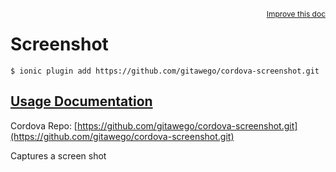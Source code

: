 
<a style="float:right;font-size:12px;" href="http://github.com/driftyco/ionic-native/edit/master/src/@ionic-native/plugins/screenshot/index.ts#L3">
  Improve this doc
</a>

# Screenshot
<!-- end header block -->

```
$ ionic plugin add https://github.com/gitawego/cordova-screenshot.git
```

## [Usage Documentation](https://ionicframework.com/docs/v2/native/screenshot/)

Cordova Repo: [https://github.com/gitawego/cordova-screenshot.git](https://github.com/gitawego/cordova-screenshot.git)

<!-- description -->
Captures a screen shot
<!-- end for prop in method.decorators[0].argumentInfo -->
<!-- end content block -->
<!-- end body block -->
